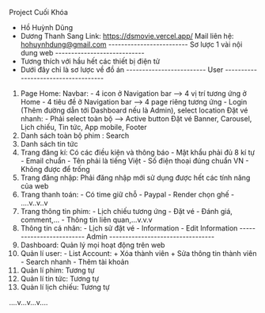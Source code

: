 Project Cuối Khóa 
- Hồ Huỳnh Dũng
- Dương Thanh Sang
Link: https://dsmovie.vercel.app/
Mail liên hệ: hohuynhdung@gmail.com
------------------------- Sơ lược 1 vài nội dung web ----------------------------
- Tương thích với hầu hết các thiết bị điện tử
- Dưới đây chỉ là sơ lược về đồ án
       ------------------------- User ------------------------------------
1. Page Home: Navbar: - 4 icon ở Navigation bar --> 4 vị trí tương ứng ở Home
                      - 4 tiêu đề ở Navigation bar --> 4 page riêng tương ứng
                      - Login (Thêm đường dẫn tới Dashboard nếu là Admin), select location
              Đặt vé nhanh: - Phải select toàn bộ --> Active button Đặt vé
              Banner, Carousel, Lịch chiếu, Tin tức, App mobile, Footer
2. Danh sách toàn bộ phim : Search
3. Danh sách tin tức
4. Trang đăng kí: Có các điều kiện và thông báo - Mật khẩu phải đủ 8 kí tự
                                                - Email chuẩn
                                                - Tên phải là tiếng Việt
                                                - Số điện thoại đúng chuẩn VN
                                                - Không được để trống
5. Trang đăng nhập: Phải đăng nhập mới sử dụng được hết các tính năng của web
6. Trang thanh toán: - Có time giữ chỗ
                     - Paypal 
                     - Render chọn ghế
                     - ....v..v..v
7. Trang thông tin phim: - Lịch chiếu tương ứng
                         - Đặt vé
                         - Đánh giá, comment,...
                         - Thông tin liên quan,...v.v.v
8. Thông tin cá nhân: - Lịch sử đặt vé
                      - Information
                      - Edit Information
        ------------------------- Admin ---------------------------------
1. Dashboard: Quản lý mọi hoạt động trên web
2. Quản lí user: - List Account: + Xóa thành viên
                                 + Sửa thông tin thành viên
                 - Search nhanh
                 - Thêm tài khoản
3. Quản lí phim: Tương tự
4. Quản lí tin tức: Tương tự
5. Quản lí lịch chiếu: Tương tự

....v...v...v....
                         
              

